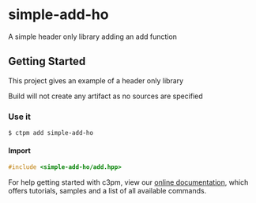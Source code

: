 # simple-add-ho

A simple header only library adding an add function

## Getting Started

This project gives an example of a header only library

Build will not create any artifact as no sources are specified

### Use it
```shell
$ ctpm add simple-add-ho
```

#### Import
```cpp
#include <simple-add-ho/add.hpp>
```

For help getting started with c3pm, view our
[online documentation](https://docs.c3pm.io/), which offers tutorials, samples and
a list of all available commands.
